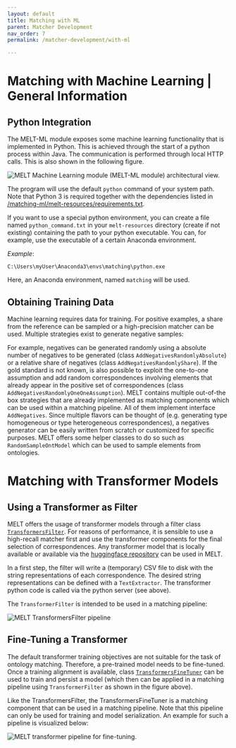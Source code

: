 ```yaml
---
layout: default
title: Matching with ML
parent: Matcher Development
nav_order: 7
permalink: /matcher-development/with-ml

---
```


# Matching with Machine Learning | General Information


## Python Integration
The MELT-ML module exposes some machine learning functionality that is implemented in Python. This is achieved
through the start of a python process within Java. The communication is performed through local HTTP calls. This
is also shown in the following figure. 

<img src="https://raw.githubusercontent.com/dwslab/melt/gh-pages/media/melt_ml_architecture.png" alt="MELT Machine Learning module (MELT-ML module) architectural view.">

The program will use the default `python` command of your system path.
Note that Python 3 is required together with the dependencies listed 
in [/matching-ml/melt-resources/requirements.txt](https://github.com/dwslab/melt/blob/master/matching-ml/src/main/resources/requirements.txt).

If you want to use a special python environment, you can create a file named `python_command.txt`
in your `melt-resources` directory (create if not existing) containing the path to your python executable. You can, for example,
use the executable of a certain Anaconda environment. 

*Example*:
```
C:\Users\myUser\Anaconda3\envs\matching\python.exe
```
Here, an Anaconda environment, named `matching` will be used.

## Obtaining Training Data
Machine learning requires data for training. For positive examples, a share from the reference can be sampled or a high-precision matcher can be used. Multiple strategies exist to generate negative samples:

For example, negatives can be generated randomly using a absolute number of negatives to be generated (class `AddNegativesRandomlyAbsolute`) or a relative share of negatives (class `AddNegativesRandomlyShare`). If the gold standard is not known, is also possible to exploit the one-to-one assumption and add random correspondences involving elements that already appear in the positive set of correspondences (class `AddNegativesRandomlyOneOneAssumption`). MELT contains multiple out-of-the box strategies that are already implemented as matching components which can be used within a matching pipeline. All of them implement interface `AddNegatives`. Since multiple flavors can be thought of (e.g. generating type homogeneous or type heterogeneous correspondences), a negatives generator can be easily written from scratch or customized for specific purposes. MELT offers some helper classes to do so such as `RandomSampleOntModel` which can be used to sample elements from ontologies.



# Matching with Transformer Models

## Using a Transformer as Filter
MELT offers the usage of transformer models through a filter class [`TransformersFilter`](https://github.com/dwslab/melt/blob/master/matching-ml/src/main/java/de/uni_mannheim/informatik/dws/melt/matching_ml/python/nlptransformers/TransformersFilter.java). For reasons of performance, it is sensible to use a high-recall matcher first and use the transformer components for the final selection of correspondences. Any transformer model that is locally available or available via the [huggingface repository](https://huggingface.co/) can be used in MELT. 

In a first step, the filter will write a (temporary) CSV file to disk with the string representations of each correspondence. The desired string representations can be defined with a `TextExtractor`. The transformer python code is called via the python server (see above). 

 The `TransformerFilter` is intended to be used in a matching pipeline:

<img src="https://raw.githubusercontent.com/dwslab/melt/gh-pages/media/transformer_pipeline.png" alt="MELT TransformersFilter pipeline">



## Fine-Tuning a Transformer
The default transformer training objectives are not suitable for the task of ontology matching. Therefore, a pre-trained model needs to be fine-tuned. Once a training alignment is available, class [`TransformersFineTuner`](https://github.com/dwslab/melt/blob/master/matching-ml/src/main/java/de/uni_mannheim/informatik/dws/melt/matching_ml/python/nlptransformers/TransformersFineTuner.java) can be used to train and persist a model (which then can be applied in a matching pipeline using `TransformerFilter` as shown in the figure above).


Like the TransformersFilter, the TransformersFineTuner is a matching component that can be used in a matching  pipeline. Note that this pipeline can only be used for training and model serialization. An example for such a pipeline is visualized below:

<img src="https://raw.githubusercontent.com/dwslab/melt/gh-pages/media/transformer_pipeline_finetuning.png" alt="MELT transformer pipeline for fine-tuning.">


